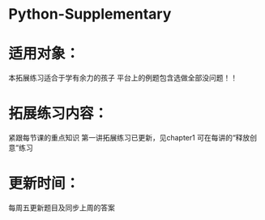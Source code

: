 # Python-Supplementary

# 适用对象：
本拓展练习适合于学有余力的孩子
平台上的例题包含选做全部没问题！！

# 拓展练习内容：
紧跟每节课的重点知识
第一讲拓展练习已更新，见chapter1
可在每讲的“释放创意”练习

# 更新时间：
每周五更新题目及同步上周的答案

